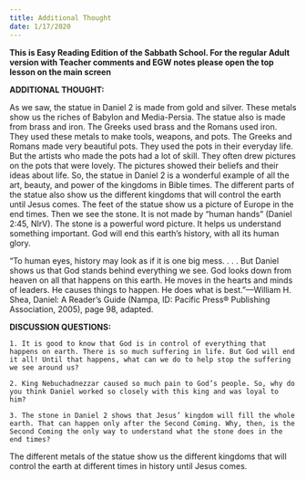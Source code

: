 ```yaml
---
title: Additional Thought
date: 1/17/2020
---
```


 **This is Easy Reading Edition of the Sabbath School. For the regular Adult version with Teacher comments and EGW notes please open the top lesson on the main screen** 

**ADDITIONAL THOUGHT:**

As we saw, the statue in Daniel 2 is made from gold and silver. These metals show us the riches of Babylon and Media-Persia. The statue also is made from brass and iron. The Greeks used brass and the Romans used iron. They used these metals to make tools, weapons, and pots. The Greeks and Romans made very beautiful pots. They used the pots in their everyday life. But the artists who made the pots had a lot of skill. They often drew pictures on the pots that were lovely. The pictures showed their beliefs and their ideas about life. So, the statue in Daniel 2 is a wonderful example of all the art, beauty, and power of the kingdoms in Bible times. The different parts of the statue also show us the different kingdoms that will control the earth until Jesus comes. The feet of the statue show us a picture of Europe in the end times. Then we see the stone. It is not made by “human hands” (Daniel 2:45, NIrV). The stone is a powerful word picture. It helps us understand something important. God will end this earth’s history, with all its human glory.

“To human eyes, history may look as if it is one big mess. . . . But Daniel shows us that God stands behind everything we see. God looks down from heaven on all that happens on this earth. He moves in the hearts and minds of leaders. He causes things to happen. He does what is best.”—William H. Shea, Daniel: A Reader’s Guide (Nampa, ID: Pacific Press® Publishing Association, 2005), page 98, adapted.

**DISCUSSION QUESTIONS:**

`1. It is good to know that God is in control of everything that happens on earth. There is so much suffering in life. But God will end it all! Until that happens, what can we do to help stop the suffering we see around us?`

`2. King Nebuchadnezzar caused so much pain to God’s people. So, why do you think Daniel worked so closely with this king and was loyal to him?`

`3. The stone in Daniel 2 shows that Jesus’ kingdom will fill the whole earth. That can happen only after the Second Coming. Why, then, is the Second Coming the only way to understand what the stone does in the end times?`

The different metals of the statue show us the different kingdoms that will control the earth at different times in history until Jesus comes.

